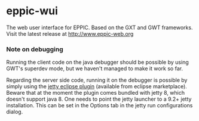 eppic-wui
=========

The web user interface for EPPIC. Based on the GXT and GWT frameworks. Visit the latest release at http://www.eppic-web.org

### Note on debugging
Running the client code on the java debugger should be possible by using GWT's superdev mode, but we haven't managed to make it work so far. 

Regarding the server side code, running it on the debugger is possible by simply using the [jetty eclipse plugin](http://eclipse-jetty.github.io/) (available from eclipse marketplace). Beware that at the moment the plugin comes bundled with jetty 8, which doesn't support java 8. One needs to point the jetty launcher to a 9.2+ jetty installation. This can be set in the Options tab in the jetty run configurations dialog.
